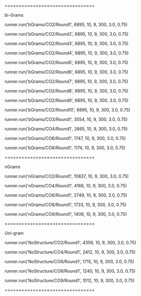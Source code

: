 ================================

bi-Grams

runner.run('bGrams/CO2/Round1', 6895, 10, 9, 300, 3.0, 0.75)

runner.run('bGrams/CO2/Round2', 6895, 10, 9, 300, 3.0, 0.75)

runner.run('bGrams/CO2/Round3', 6895, 10, 9, 300, 3.0, 0.75)

runner.run('bGrams/CO2/Round4', 6895, 10, 9, 300, 3.0, 0.75)

runner.run('bGrams/CO2/Round5', 6895, 10, 9, 300, 3.0, 0.75)

runner.run('bGrams/CO2/Round6', 6895, 10, 9, 300, 3.0, 0.75)

runner.run('bGrams/CO2/Round7', 6895, 10, 9, 300, 3.0, 0.75)

runner.run('bGrams/CO2/Round8', 6895, 10, 9, 300, 3.0, 0.75)

runner.run('bGrams/CO2/Round9', 6895, 10, 9, 300, 3.0, 0.75)

runner.run('bGrams/CO2/Round10', 6895, 10, 9, 300, 3.0, 0.75)

runner.run('bGrams/CO3/Round1', 3554, 10, 9, 300, 3.0, 0.75)

runner.run('bGrams/CO4/Round1', 2665, 10, 9, 300, 3.0, 0.75)

runner.run('bGrams/CO6/Round1', 1747, 10, 9, 300, 3.0, 0.75)

runner.run('bGrams/CO8/Round1', 1174, 10, 9, 300, 3.0, 0.75)

================================

nGrams

runner.run('nGrams/CO2/Round1', 10837, 10, 9, 300, 3.0, 0.75)

runner.run('nGrams/CO4/Round1', 4166, 10, 9, 300, 3.0, 0.75)

runner.run('nGrams/CO6/Round1', 2749, 10, 9, 300, 3.0, 0.75)

runner.run('nGrams/CO8/Round1', 1733, 10, 9, 300, 3.0, 0.75)

runner.run('nGrams/CO9/Round1', 1409, 10, 9, 300, 3.0, 0.75)

================================

Uni-gram

runner.run('NoStructure/CO2/Round1', 4356, 10, 9, 300, 3.0, 0.75)

runner.run('NoStructure/CO4/Round1', 2412, 10, 9, 300, 3.0, 0.75)

runner.run('NoStructure/CO6/Round1', 1715, 10, 9, 300, 3.0, 0.75)

runner.run('NoStructure/CO8/Round1', 1240, 10, 9, 300, 3.0, 0.75)

runner.run('NoStructure/CO9/Round1', 1012, 10, 9, 300, 3.0, 0.75)

================================
